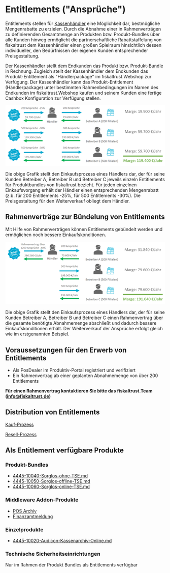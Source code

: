 # Entitlements ("Ansprüche")

Entitlements stellen für [Kassenhändler](../../../angebote-nach-kundensegment/Kassenhaendler.md) eine Möglichkeit dar, bestmögliche Mengenrabatte zu erzielen. Durch die Abnahme einer in Rahmenverträgen zu definierenden Gesamtmenge an Produkten bzw. Produkt-Bundles über alle Kunden hinweg ermöglicht die partnerschaftliche Rabattstaffelung von fiskaltrust dem Kassenhändler einen großen Spielraum hinsichtlich dessen individueller, den Bedürfnissen der eigenen Kunden entsprechender Preisgestaltung.

Der Kassenhändler stellt dem Endkunden das Produkt bzw. Produkt-Bundle in Rechnung. Zugleich stellt der Kassenhändler dem Endkunden das  Produkt-Entitlement als "Händlerpackage" im fiskaltrust.Webshop zur Verfügung. Der Kassenhändler kann das Produkt-Entitlement (Händlerpackage) unter bestimmten Rahmenbedingungen im Namen des Endkunden im fiskaltrust.Webshop kaufen und seinem Kunden eine fertige Cashbox Konfiguration zur Verfügung stellen.

![entitlements](../../media/entitlements.png)

Die obige Grafik stellt den Einkaufsprozess eines Händlers dar, der für seine Kunden Betreiber A, Betreiber B und Betreiber C jeweils einzeln Entitlements für Produktbundles von fiskaltrust bezieht. Für jeden einzelnen Einkaufsvorgang erhält der Händler einen entsprechenden Mengenrabatt (z.b. für 200 Entitlements -25%, für 500 Entitlements -30%). Die Preisgestaltung für den Weiterverkauf obliegt dem Händler.

## Rahmenverträge zur Bündelung von Entitlements

Mit Hilfe von Rahmenverträgen können Entitlements gebündelt werden und ermöglichen noch bessere Einkaufskonditionen.

![bundled-entitlements](../../media/bundled-entitlements.png)

Die obige Grafik stellt den Einkaufsprozess eines Händlers dar, der für seine Kunden Betreiber A, Betreiber B und Betreiber C einen Rahmenvertrag über die gesamte benötigte Abnahmemenge abschließt und dadurch bessere Einkaufskonditionen erhält. Der Weiterverkauf der Ansprüche erfolgt gleich wie im erstgenannten Beispiel.

## Voraussetzungen für den Erwerb von Entitlements

- Als PosDealer im Produktiv-Portal registriert und verifiziert
- Ein Rahmenvertrag ab einer geplanten Abnahmemenge von über 200 Entitlements

**Für einen Rahmenvertrag kontaktieren Sie bitte das fiskaltrust.Team (info@fiskaltrust.de)**

## Distribution von Entitlements

[Kauf-Prozess](purchase.md)

[Resell-Prozess](rollout.md)

## Als Entitlement verfügbare Produkte

### Produkt-Bundles

-  [4445-10040-Sorglos-ohne-TSE.md](../../../produkt-bundles/4445-10040-Sorglos-ohne-TSE.md) 
-  [4445-10050-Sorglos-offline-TSE.md](../../../produkt-bundles/4445-10050-Sorglos-offline-TSE.md) 
-  [4445-10060-Sorglos-online-TSE.md](../../../produkt-bundles/4445-10060-Sorglos-online-TSE.md) 

### Middleware Addon-Produkte

- [POS Archiv](../../../revisionssichere-daten-as-a-service/produkte/4445-100XX-pos-archiv.md)
- [Finanzamtmeldung](../../../compliance-as-a-service/produkte/4445-10030-Finanzamtsmeldung.md)

### Einzelprodukte

-  [4445-10020-Audicon-Kassenarchiv-Online.md](../../../revisionssichere-daten-as-a-service/produkte/4445-10020-Audicon-Kassenarchiv-Online.md) 

### Technische Sicherheitseinrichtungen

Nur im Rahmen der Produkt Bundles als Entitlements verfügbar